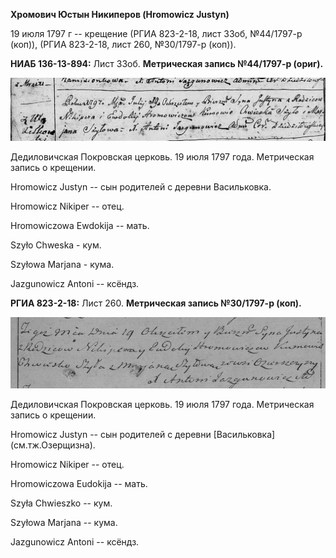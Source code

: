 **Хромович Юстын Никиперов (Hromowicz Justyn)**

19 июля 1797 г -- крещение (РГИА 823-2-18, лист 33об, №44/1797-р (коп)),
(РГИА 823-2-18, лист 260, №30/1797-р (коп)).

**НИАБ 136-13-894:** Лист 33об. **Метрическая запись №44/1797-р
(ориг).**

![](./media/1dc52916c935db7bfa9f06d74fa382df40295e0d.png)

Дедиловичская Покровская церковь. 19 июля 1797 года. Метрическая запись
о крещении.

Hromowicz Justyn -- сын родителей с деревни Васильковка.

Hromowicz Nikiper -- отец.

Hromowiczowa Ewdokija -- мать.

Szyło Chweska - кум.

Szyłowa Marjana - кума.

Jazgunowicz Antoni -- ксёндз.

**РГИА 823-2-18:** Лист 260. **Метрическая запись №30/1797-р (коп).**

![](./media/b9fc7983514af418558ae1d107a689aa03e425f0.png)

Дедиловичская Покровская церковь. 19 июля 1797 года. Метрическая запись
о крещении.

Hromowicz Justyn -- сын родителей с деревни \[Васильковка\]
(см.тж.Озерщизна).

Hromowicz Nikiper -- отец.

Hromowiczowa Eudokija -- мать.

Szyła Chwieszko -- кум.

Szyłowa Marjana -- кума.

Jazgunowicz Antoni -- ксёндз.
